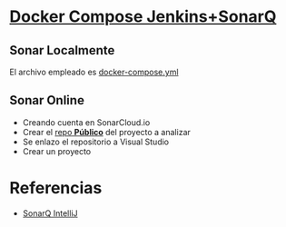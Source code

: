 # [Docker Compose Jenkins+SonarQ](https://www.ingenieroperales.com/sonarqube/)

## Sonar Localmente
El archivo empleado es [docker-compose.yml](https://gist.githubusercontent.com/wkrea/dab833d89a01162a5e20bb003ab5cfae/raw/404f577ff0cd1302b6cd4421da7a246344e5ced4/docker-compose.yml) 


## Sonar Online
* Creando cuenta en SonarCloud.io
* Crear el [repo **Público**](https://github.com/wkrea/MicroService) del proyecto a analizar
* Se enlazo el repositorio a Visual Studio
* Crear un proyecto

# Referencias

* [SonarQ IntelliJ](https://www.federico-toledo.com/alternativas-para-ejecutar-sonarqube/)



